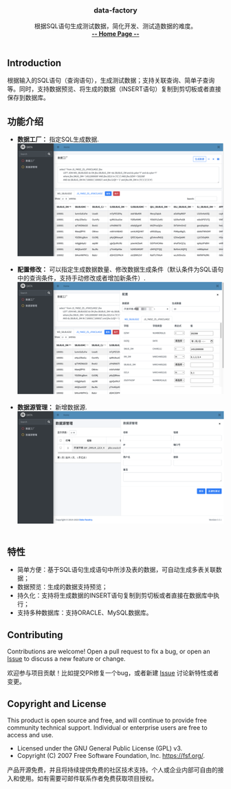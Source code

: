 <p align="center" >
    <h3 align="center">data-factory</h3>
    <p align="center">
        根据SQL语句生成测试数据，简化开发、测试造数据的难度。
        <br>
        <a href="https://github.com/bombl/data-factory/"><strong>-- Home Page --</strong></a>
        <br>
        <br>
    </p>
</p>

## Introduction

根据输入的SQL语句（查询语句），生成测试数据；支持关联查询、简单子查询等。同时，支持数据预览、将生成的数据（INSERT语句）复制到剪切板或者直接保存到数据库。



## 功能介绍
- **数据工厂：** 指定SQL生成数据.
  ![](https://github.com/bombl/ImageHost/blob/main/datafactory1.png?raw=true)
  &nbsp;
- **配置修改：** 可以指定生成数据数量、修改数据生成条件（默认条件为SQL语句中的查询条件，支持手动修改或者增加新条件）.
  ![](https://github.com/bombl/ImageHost/blob/main/datafactory2.png?raw=true)
  &nbsp;
- **数据源管理：** 新增数据源.
  ![](https://github.com/bombl/ImageHost/blob/main/datafactory3.png?raw=true)
  &nbsp;

## 特性
- 简单方便：基于SQL语句生成语句中所涉及表的数据，可自动生成多表关联数据；
- 数据预览：生成的数据支持预览；
- 持久化：支持将生成数据的INSERT语句复制到剪切板或者直接在数据库中执行；
- 支持多种数据库：支持ORACLE、MySQL数据库。

## Contributing
Contributions are welcome! Open a pull request to fix a bug, or open an [Issue](https://github.com/bombl/data-factory/issues/) to discuss a new feature or change.

欢迎参与项目贡献！比如提交PR修复一个bug，或者新建 [Issue](https://github.com/bombl/data-factory/issues/) 讨论新特性或者变更。


## Copyright and License
This product is open source and free, and will continue to provide free community technical support. Individual or enterprise users are free to access and use.

- Licensed under the GNU General Public License (GPL) v3.
- Copyright (C) 2007 Free Software Foundation, Inc. <https://fsf.org/>.

产品开源免费，并且将持续提供免费的社区技术支持。个人或企业内部可自由的接入和使用。如有需要可邮件联系作者免费获取项目授权。